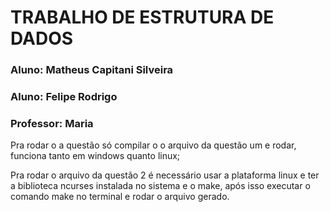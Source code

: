 # TRABALHO DE ESTRUTURA DE DADOS

### Aluno: Matheus Capitani Silveira

### Aluno: Felipe Rodrigo

### Professor: Maria

Pra rodar o a questão só compilar o o arquivo da questão um e rodar, funciona tanto em windows quanto linux;

Pra rodar o arquivo da questão 2 é necessário usar a plataforma linux e ter a biblioteca ncurses instalada no sistema e o make, após isso executar
o comando make no terminal e rodar o arquivo gerado.
